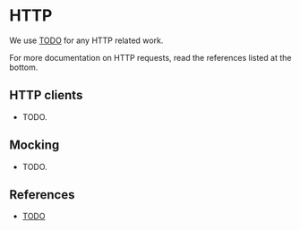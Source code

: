 ﻿# HTTP

We use [TODO](https://www.nuget.org/packages/Microsoft.Extensions.Http) for any HTTP related work.

For more documentation on HTTP requests, read the references listed at the bottom.

## HTTP clients

- TODO.

## Mocking

- TODO.

## References
- [TODO]()
